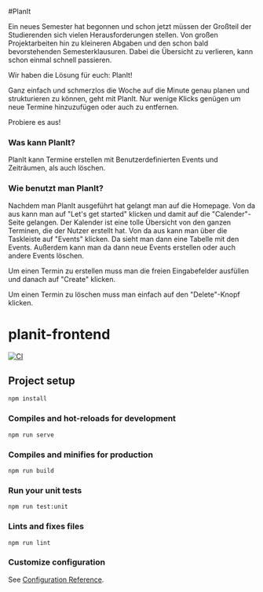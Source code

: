 #PlanIt

Ein neues Semester hat begonnen und schon jetzt müssen der Großteil der Studierenden sich vielen Herausforderungen 
stellen. Von großen Projektarbeiten hin zu kleineren Abgaben und den schon bald bevorstehenden Semesterklausuren. 
Dabei die Übersicht zu verlieren, kann schon einmal schnell passieren.

Wir haben die Lösung für euch: PlanIt!

Ganz einfach und schmerzlos die Woche auf die Minute genau planen und strukturieren zu können, geht mit PlanIt. 
Nur wenige Klicks genügen um neue Termine hinzuzufügen oder auch zu entfernen.

Probiere es aus!


### Was kann PlanIt?

PlanIt kann Termine erstellen mit Benutzerdefinierten Events und Zeiträumen, als auch löschen.

### Wie benutzt man PlanIt?
Nachdem man PlanIt ausgeführt hat gelangt man auf die Homepage. Von da aus kann man auf "Let's get started" klicken und 
damit auf die "Calender"-Seite gelangen. Der Kalender ist eine tolle Übersicht von den ganzen Terminen, die der Nutzer 
erstellt hat. Von da aus kann man über die Taskleiste auf "Events" klicken. Da sieht man dann eine Tabelle mit den Events.
Außerdem kann man da dann neue Events erstellen oder auch andere Events löschen.

Um einen Termin zu erstellen muss man die freien Eingabefelder ausfüllen und danach auf "Create" klicken.

Um einen Termin zu löschen muss man einfach auf den "Delete"-Knopf klicken.

# planit-frontend

[![CI](https://github.com/Eyad-Wahdan/PlanIt-Frontend/actions/workflows/ci.yml/badge.svg)](https://github.com/Eyad-Wahdan/PlanIt-Frontend/actions/workflows/ci.yml)

## Project setup
```
npm install
```

### Compiles and hot-reloads for development
```
npm run serve
```

### Compiles and minifies for production
```
npm run build
```

### Run your unit tests
```
npm run test:unit
```

### Lints and fixes files
```
npm run lint
```

### Customize configuration
See [Configuration Reference](https://cli.vuejs.org/config/).

